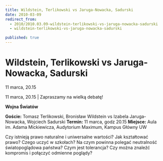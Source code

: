 ```yaml
---
title: Wildstein, Terlikowski vs Jaruga-Nowacka, Sadurski
date: 2010-03-09
redirect_from: 
  - 2010/2010.03.09-wildstein-terlikowski-vs-jaruga-nowacka-sadurski
  - wildstein-terlikowski-vs-jaruga-nowacka-sadurski

published: true
---
```




# Wildstein, Terlikowski vs Jaruga-Nowacka, Sadurski

<time>11 marca, 20.15</time>

11 marca, 20.15 | 
Zapraszamy na wielką debatę!

**Wojna Światów**

**Goście:** Tomasz Terlikowski, Bronisław Wildstein vs Izabela Jaruga-Nowacka, Wojciech Sadurski
**Termin:** 11 marca, godz 20.15
**Miejsce:** Aula im. Adama Mickiewicza, Audytorium Maximum, Kampus Główny UW

Czy istnieją prawo naturalne i uniwersalne wartości? Jak kształtować prawo? Czego uczyć w szkołach? Na czym powinna polegać neutralność światopoglądowa państwa? Czym jest tolerancja? Czy można znaleźć kompromis i połączyć odmienne poglądy? 


<!--CONTENT FROM OLD SERVER (jos before 2013): 11 marca, 20.15 | 
Zapraszamy na wielką debatę!

**Wojna Światów**

**Goście:** Tomasz Terlikowski, Bronisław Wildstein vs Izabela Jaruga-Nowacka, Wojciech Sadurski
**Termin:** 11 marca, godz 20.15
**Miejsce:** Aula im. Adama Mickiewicza, Audytorium Maximum, Kampus Główny UW

Czy istnieją prawo naturalne i uniwersalne wartości? Jak kształtować prawo? Czego uczyć w szkołach? Na czym powinna polegać neutralność światopoglądowa państwa? Czym jest tolerancja? Czy można znaleźć kompromis i połączyć odmienne poglądy? 

W panelu zmierzą się wybitni prawicowi publicyści z czołowym politykiem lewicy oraz cenionym profesorem i publicystą, żeby spróbować odpowiedzieć na te i inne związane tematycznie intrygujące pytania. 
         
-->

<!--{{json:{"created_date":"2010-03-09 14:07:49","publish_down":"0000-00-00 00:00:00","id":"895"}}}-->